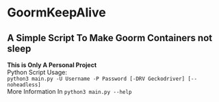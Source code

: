 # GoormKeepAlive
## A Simple Script To Make Goorm Containers not sleep
**This is Only A Personal Project** <br/>
Python Script Usage:<br/>
`python3 main.py -U Username -P Password [-DRV Geckodriver] [--noheadless]`<br/>
More Information In `python3 main.py --help`
